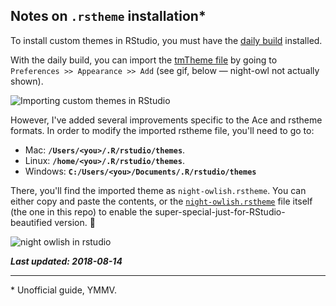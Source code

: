 ## Notes on `.rstheme` installation*

To install custom themes in RStudio, you must have the [daily build](https://dailies.rstudio.com/) installed. 

With the daily build, you can import the [tmTheme file](https://github.com/batpigandme/night-owlish/blob/master/tmTheme/night-owlish.tmTheme) by going to `Preferences >> Appearance >> Add` (see gif, below — night-owl not actually shown).

![Importing custom themes in RStudio](https://i.imgur.com/0801DLK.gif)

However, I've added several improvements specific to the Ace and rstheme formats. In order to modify the imported rstheme file, you'll need to go to:

- Mac: **`/Users/<you>/.R/rstudio/themes`**. 
- Linux: **`/home/<you>/.R/rstudio/themes`**.
- Windows: **`C:/Users/<you>/Documents/.R/rstudio/themes`**

There, you'll find the imported theme as `night-owlish.rstheme`. You can either copy and paste the contents, or the [`night-owlish.rstheme`](https://github.com/batpigandme/night-owlish/blob/master/rstheme/night-owlish.rstheme) file itself (the one in this repo) to enable the super-special-just-for-RStudio-beautified version. 💅 

![night owlish in rstudio](https://raw.githubusercontent.com/batpigandme/night-owlish/master/img/night-owlish-rstudio-full.png)

**_Last updated: 2018-08-14_**

---
\* Unofficial guide, YMMV.
